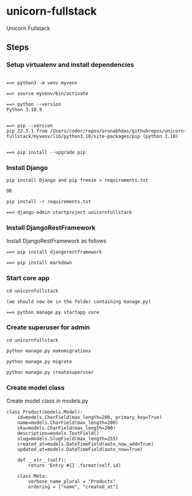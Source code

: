 # unicorn-fullstack
Unicorn Fullstack


## Steps

### Setup virtualenv and install dependencies
```

==> python3 -m venv myvenv

==> source myvenv/bin/activate

==> python --version
Python 3.10.9


==> pip --version
pip 22.3.1 from /Users/coder/repos/arunabhdas/githubrepos/unicorn-fullstack/myvenv/lib/python3.10/site-packages/pip (python 3.10)


==> pip install --upgrade pip
```

### Install Django

```
pip install Django and pip freeze > requirements.txt

OR

pip install -r requirements.txt

==> django-admin startproject unicornfullstack

```


### Install DjangoRestFramework

Install DjangoRestFramework as follows

```
==> pip install djangorestframework

==> pip install markdown
```

### Start core app

```
cd unicornfullstack

(we should now be in the folder containing manage.py)

==> python manage.py startapp core
```

### Create superuser for admin

```
cd unicornfullstack

python manage.py makemigrations

python manage.py migrate

python manage.py createsuperuser

```

### Create model class

Create model class in models.py
```
class Product(models.Model):
    id=models.CharField(max_length=200, primary_key=True)
    name=models.CharField(max_length=200)
    sku=models.CharField(max_length=200)
    description=models.TextField()
    slug=models.SlugField(max_length=255)
    created_at=models.DateTimeField(auto_now_add=True)
    updated_at=models.DateTimeField(auto_now=True)

    def __str__(self):
        return 'Entry #{}'.format(self.id)

    class Meta:
        verbose_name_plural = "Products"
        ordering = ["name", "created_at"]

```
